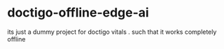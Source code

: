 # doctigo-offline-edge-ai
its just a dummy project for doctigo vitals . such that it works completely offline 
